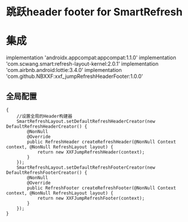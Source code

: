 # 跳跃header footer for SmartRefresh

# 集成
 implementation 'androidx.appcompat:appcompat:1.1.0'
 implementation 'com.scwang.smart:refresh-layout-kernel:2.0.1'
 implementation 'com.airbnb.android:lottie:3.4.0'
 implementation 'com.github.NBXXF:xxf_jumpRefreshHeaderFooter:1.0.0'
 
 
## 全局配置
    {
        //设置全局的Header构建器
        SmartRefreshLayout.setDefaultRefreshHeaderCreator(new DefaultRefreshHeaderCreator() {
            @NonNull
            @Override
            public RefreshHeader createRefreshHeader(@NonNull Context context, @NonNull RefreshLayout layout) {
                return new XXFJumpRefreshHeader(context);
            }
        });
        SmartRefreshLayout.setDefaultRefreshFooterCreator(new DefaultRefreshFooterCreator() {
            @NonNull
            @Override
            public RefreshFooter createRefreshFooter(@NonNull Context context, @NonNull RefreshLayout layout) {
                return new XXFJumpRefreshFooter(context);
            }
        });
    }
